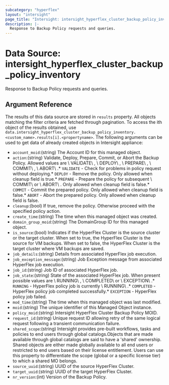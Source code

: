 ```yaml
---
subcategory: "hyperflex"
layout: "intersight"
page_title: "Intersight: intersight_hyperflex_cluster_backup_policy_inventory"
description: |-
  Response to Backup Policy requests and queries.
---
```


# Data Source: intersight_hyperflex_cluster_backup_policy_inventory
Response to Backup Policy requests and queries.
## Argument Reference
The results of this data source are stored in `results` property.
All objects matching the filter criteria are fetched through pagination.
To access the ith object of the results obtained, use `data.intersight_hyperflex_cluster_backup_policy_inventory.<custom_name>.results[i].<propertyname>`.
The following arguments can be used to get data of already created objects in Intersight appliance:
* `account_moid`:(string) The Account ID for this managed object. 
* `action`:(string) Validate, Deploy, Prepare, Commit, or Abort the Backup Policy. Allowed values are \ VALIDATE\ , \ DEPLOY\ , \ PREPARE\ , \ COMMIT\ , \ ABORT\ .* `VALIDATE` - Check for problems in policy request without deploying.* `DEPLOY` - Remove the policy.  Only allowed when cleanup field is true.* `PREPARE` - Prepare the policy for subsequent \ COMMIT\  or \ ABORT\ .  Only allowed when cleanup field is false.* `COMMIT` - Commit the prepared policy.  Only allowed when cleanup field is false.* `ABORT` - Abort the prepared policy.  Only allowed when cleanup field is false. 
* `cleanup`:(bool) If true, remove the policy. Otherwise proceed with the specified policy action. 
* `create_time`:(string) The time when this managed object was created. 
* `domain_group_moid`:(string) The DomainGroup ID for this managed object. 
* `is_source`:(bool) Indicates if the HyperFlex Cluster is the source cluster or the target cluster. When set to true, the HyperFlex Cluster is the source for VM backups. When set to false, the HyperFlex Cluster is the target cluster where VM backups are saved. 
* `job_details`:(string) Details from associated HyperFlex job execution. 
* `job_exception_message`:(string) Job Exception message from associated HyperFlex job execution. 
* `job_id`:(string) Job ID of associated HyperFlex job. 
* `job_state`:(string) State of the associated HyperFlex job. When present possible values are \ RUNNING\ , \ COMPLETED\  or \ EXCEPTION\ .* `RUNNING` - HyperFlex policy job is currently \ RUNNING\ .* `COMPLETED` - HyperFlex policy job completed successfully.* `EXCEPTION` - HyperFlex policy job failed. 
* `mod_time`:(string) The time when this managed object was last modified. 
* `moid`:(string) The unique identifier of this Managed Object instance. 
* `policy_moid`:(string) Intersight HyperFlex Cluster Backup Policy MOID. 
* `request_id`:(string) Unique request ID allowing retry of the same logical request following a transient communication failure. 
* `shared_scope`:(string) Intersight provides pre-built workflows, tasks and policies to end users through global catalogs.Objects that are made available through global catalogs are said to have a 'shared' ownership. Shared objects are either made globally available to all end users or restricted to end users based on their license entitlement. Users can use this property to differentiate the scope (global or a specific license tier) to which a shared MO belongs. 
* `source_uuid`:(string) UUID of the source HyperFlex Cluster. 
* `target_uuid`:(string) UUID of the target HyperFlex Cluster. 
* `nr_version`:(int) Version of the Backup Policy. 
 